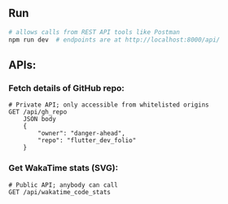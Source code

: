 ## Run

```bash
# allows calls from REST API tools like Postman
npm run dev  # endpoints are at http://localhost:8000/api/
```

## APIs:

### Fetch details of GitHub repo:

```
# Private API; only accessible from whitelisted origins
GET /api/gh_repo
    JSON body
    {
        "owner": "danger-ahead",
        "repo": "flutter_dev_folio"
    }
```

### Get WakaTime stats (SVG):

```
# Public API; anybody can call
GET /api/wakatime_code_stats
```
